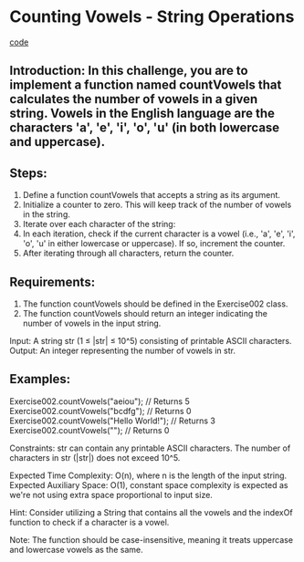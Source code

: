 # Counting Vowels - String Operations

[code](Exercise002.java)

## Introduction: In this challenge, you are to implement a function named countVowels that calculates the number of vowels in a given string. Vowels in the English language are the characters 'a', 'e', 'i', 'o', 'u' (in both lowercase and uppercase).

## Steps:

1. Define a function countVowels that accepts a string as its argument.
2. Initialize a counter to zero. This will keep track of the number of vowels in the string.
3. Iterate over each character of the string:
4. In each iteration, check if the current character is a vowel (i.e., 'a', 'e', 'i', 'o', 'u' in either lowercase or uppercase). If so, increment the counter.
5. After iterating through all characters, return the counter.

## Requirements:

1. The function countVowels should be defined in the Exercise002 class.
2. The function countVowels should return an integer indicating the number of vowels in the input string.

Input: A string str (1 ≤ |str| ≤ 10^5) consisting of printable ASCII characters.
Output: An integer representing the number of vowels in str.

## Examples:

Exercise002.countVowels("aeiou"); // Returns 5
Exercise002.countVowels("bcdfg"); // Returns 0
Exercise002.countVowels("Hello World!"); // Returns 3
Exercise002.countVowels(""); // Returns 0

Constraints: str can contain any printable ASCII characters. The number of characters in str (|str|) does not exceed 10^5.

Expected Time Complexity: O(n), where n is the length of the input string.
Expected Auxiliary Space: O(1), constant space complexity is expected as we're not using extra space proportional to input size.

Hint: Consider utilizing a String that contains all the vowels and the indexOf function to check if a character is a vowel.

Note: The function should be case-insensitive, meaning it treats uppercase and lowercase vowels as the same.
